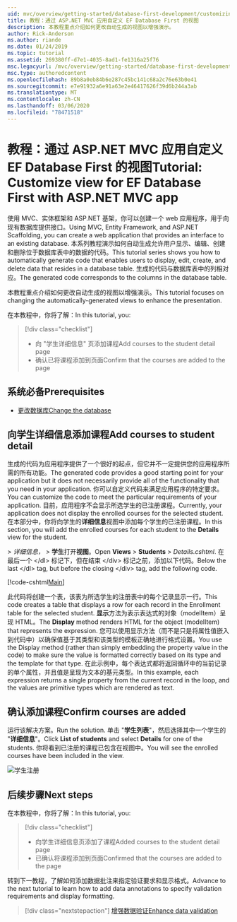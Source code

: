 ```yaml
---
uid: mvc/overview/getting-started/database-first-development/customizing-a-view
title: 教程：通过 ASP.NET MVC 应用自定义 EF Database First 的视图
description: 本教程重点介绍如何更改自动生成的视图以增强演示。
author: Rick-Anderson
ms.author: riande
ms.date: 01/24/2019
ms.topic: tutorial
ms.assetid: 269380ff-d7e1-4035-8ad1-fe1316a25f76
msc.legacyurl: /mvc/overview/getting-started/database-first-development/customizing-a-view
msc.type: authoredcontent
ms.openlocfilehash: 89b8a0eb84b6e287c45bc141c68a2c76e63b0e41
ms.sourcegitcommit: e7e91932a6e91a63e2e46417626f39d6b244a3ab
ms.translationtype: MT
ms.contentlocale: zh-CN
ms.lasthandoff: 03/06/2020
ms.locfileid: "78471518"
---
```

# <a name="tutorial-customize-view-for-ef-database-first-with-aspnet-mvc-app"></a><span data-ttu-id="f8060-103">教程：通过 ASP.NET MVC 应用自定义 EF Database First 的视图</span><span class="sxs-lookup"><span data-stu-id="f8060-103">Tutorial: Customize view for EF Database First with ASP.NET MVC app</span></span>

<span data-ttu-id="f8060-104">使用 MVC、实体框架和 ASP.NET 基架，你可以创建一个 web 应用程序，用于向现有数据库提供接口。</span><span class="sxs-lookup"><span data-stu-id="f8060-104">Using MVC, Entity Framework, and ASP.NET Scaffolding, you can create a web application that provides an interface to an existing database.</span></span> <span data-ttu-id="f8060-105">本系列教程演示如何自动生成允许用户显示、编辑、创建和删除位于数据库表中的数据的代码。</span><span class="sxs-lookup"><span data-stu-id="f8060-105">This tutorial series shows you how to automatically generate code that enables users to display, edit, create, and delete data that resides in a database table.</span></span> <span data-ttu-id="f8060-106">生成的代码与数据库表中的列相对应。</span><span class="sxs-lookup"><span data-stu-id="f8060-106">The generated code corresponds to the columns in the database table.</span></span>

<span data-ttu-id="f8060-107">本教程重点介绍如何更改自动生成的视图以增强演示。</span><span class="sxs-lookup"><span data-stu-id="f8060-107">This tutorial focuses on changing the automatically-generated views to enhance the presentation.</span></span>

<span data-ttu-id="f8060-108">在本教程中，你将了解：</span><span class="sxs-lookup"><span data-stu-id="f8060-108">In this tutorial, you:</span></span>

> [!div class="checklist"]
> * <span data-ttu-id="f8060-109">向 "学生详细信息" 页添加课程</span><span class="sxs-lookup"><span data-stu-id="f8060-109">Add courses to the student detail page</span></span>
> * <span data-ttu-id="f8060-110">确认已将课程添加到页面</span><span class="sxs-lookup"><span data-stu-id="f8060-110">Confirm that the courses are added to the page</span></span>

## <a name="prerequisites"></a><span data-ttu-id="f8060-111">系统必备</span><span class="sxs-lookup"><span data-stu-id="f8060-111">Prerequisites</span></span>

* [<span data-ttu-id="f8060-112">更改数据库</span><span class="sxs-lookup"><span data-stu-id="f8060-112">Change the database</span></span>](changing-the-database.md)

## <a name="add-courses-to-student-detail"></a><span data-ttu-id="f8060-113">向学生详细信息添加课程</span><span class="sxs-lookup"><span data-stu-id="f8060-113">Add courses to student detail</span></span>

<span data-ttu-id="f8060-114">生成的代码为应用程序提供了一个很好的起点，但它并不一定提供您的应用程序所需的所有功能。</span><span class="sxs-lookup"><span data-stu-id="f8060-114">The generated code provides a good starting point for your application but it does not necessarily provide all of the functionality that you need in your application.</span></span> <span data-ttu-id="f8060-115">你可以自定义代码来满足应用程序的特定要求。</span><span class="sxs-lookup"><span data-stu-id="f8060-115">You can customize the code to meet the particular requirements of your application.</span></span> <span data-ttu-id="f8060-116">目前，应用程序不会显示所选学生的已注册课程。</span><span class="sxs-lookup"><span data-stu-id="f8060-116">Currently, your application does not display the enrolled courses for the selected student.</span></span> <span data-ttu-id="f8060-117">在本部分中，你将向学生的**详细信息**视图中添加每个学生的已注册课程。</span><span class="sxs-lookup"><span data-stu-id="f8060-117">In this section, you will add the enrolled courses for each student to the **Details** view for the student.</span></span>

<span data-ttu-id="f8060-118"> > *详细信息，*  > **学生**打开**视图**。</span><span class="sxs-lookup"><span data-stu-id="f8060-118">Open **Views** > **Students** > *Details.cshtml*.</span></span> <span data-ttu-id="f8060-119">在最后一个 &lt;/dl&gt; 标记下，但在结束 &lt;/div&gt; 标记之前，添加以下代码。</span><span class="sxs-lookup"><span data-stu-id="f8060-119">Below the last &lt;/dl&gt; tag, but before the closing &lt;/div&gt; tag, add the following code.</span></span>

[!code-cshtml[Main](customizing-a-view/samples/sample1.cshtml)]

<span data-ttu-id="f8060-120">此代码将创建一个表，该表为所选学生的注册表中的每个记录显示一行。</span><span class="sxs-lookup"><span data-stu-id="f8060-120">This code creates a table that displays a row for each record in the Enrollment table for the selected student.</span></span> <span data-ttu-id="f8060-121">**显示**方法为表示表达式的对象（modelItem）呈现 HTML。</span><span class="sxs-lookup"><span data-stu-id="f8060-121">The **Display** method renders HTML for the object (modelItem) that represents the expression.</span></span> <span data-ttu-id="f8060-122">您可以使用显示方法（而不是只是将属性值嵌入到代码中）以确保值基于其类型和该类型的模板正确地进行格式设置。</span><span class="sxs-lookup"><span data-stu-id="f8060-122">You use the Display method (rather than simply embedding the property value in the code) to make sure the value is formatted correctly based on its type and the template for that type.</span></span> <span data-ttu-id="f8060-123">在此示例中，每个表达式都将返回循环中的当前记录的单个属性，并且值是呈现为文本的基元类型。</span><span class="sxs-lookup"><span data-stu-id="f8060-123">In this example, each expression returns a single property from the current record in the loop, and the values are primitive types which are rendered as text.</span></span>

## <a name="confirm-courses-are-added"></a><span data-ttu-id="f8060-124">确认添加课程</span><span class="sxs-lookup"><span data-stu-id="f8060-124">Confirm courses are added</span></span>

<span data-ttu-id="f8060-125">运行该解决方案。</span><span class="sxs-lookup"><span data-stu-id="f8060-125">Run the solution.</span></span> <span data-ttu-id="f8060-126">单击 "**学生列表**"，然后选择其中一个学生的 "**详细信息**"。</span><span class="sxs-lookup"><span data-stu-id="f8060-126">Click **List of students** and select **Details** for one of the students.</span></span> <span data-ttu-id="f8060-127">你将看到已注册的课程已包含在视图中。</span><span class="sxs-lookup"><span data-stu-id="f8060-127">You will see the enrolled courses have been included in the view.</span></span>

![学生注册](customizing-a-view/_static/image1.png)

## <a name="next-steps"></a><span data-ttu-id="f8060-129">后续步骤</span><span class="sxs-lookup"><span data-stu-id="f8060-129">Next steps</span></span>
<span data-ttu-id="f8060-130">在本教程中，你将了解：</span><span class="sxs-lookup"><span data-stu-id="f8060-130">In this tutorial, you:</span></span>

> [!div class="checklist"]
> * <span data-ttu-id="f8060-131">向学生详细信息页添加了课程</span><span class="sxs-lookup"><span data-stu-id="f8060-131">Added courses to the student detail page</span></span>
> * <span data-ttu-id="f8060-132">已确认将课程添加到页面</span><span class="sxs-lookup"><span data-stu-id="f8060-132">Confirmed that the courses are added to the page</span></span>

<span data-ttu-id="f8060-133">转到下一教程，了解如何添加数据批注来指定验证要求和显示格式。</span><span class="sxs-lookup"><span data-stu-id="f8060-133">Advance to the next tutorial to learn how to add data annotations to specify validation requirements and display formatting.</span></span>
> [!div class="nextstepaction"]
> [<span data-ttu-id="f8060-134">增强数据验证</span><span class="sxs-lookup"><span data-stu-id="f8060-134">Enhance data validation</span></span>](enhancing-data-validation.md)
